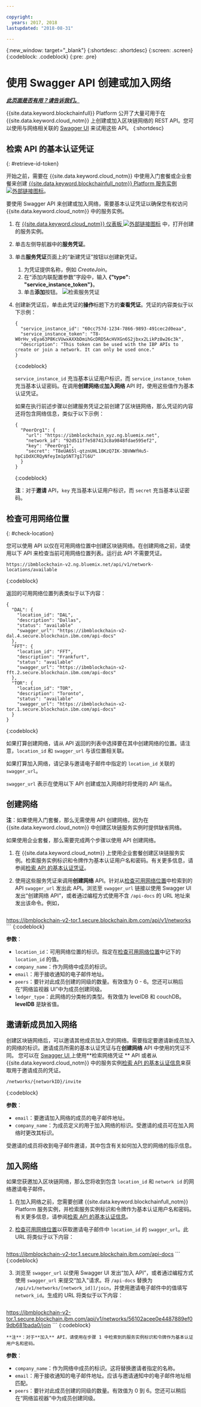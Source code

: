 ```yaml
---

copyright:
  years: 2017, 2018
lastupdated: "2018-08-31"

---
```


{:new_window: target="_blank"}
{:shortdesc: .shortdesc}
{:screen: .screen}
{:codeblock: .codeblock}
{:pre: .pre}

# 使用 Swagger API 创建或加入网络


***[此页面是否有用？请告诉我们。](https://www.surveygizmo.com/s3/4501493/IBM-Blockchain-Documentation)***


{{site.data.keyword.blockchainfull}} Platform 公开了大量可用于在 {{site.data.keyword.cloud_notm}} 上创建或加入区块链网络的 REST API。您可以使用与网络相关联的 [Swagger UI](swagger_apis.html) 来试用这些 API。
{:shortdesc}


## 检索 API 的基本认证凭证
{: #retrieve-id-token}

开始之前，需要在 {{site.data.keyword.cloud_notm}} 中使用入门套餐或企业套餐来创建 [{{site.data.keyword.blockchainfull_notm}} Platform 服务实例 ![外部链接图标](../images/external_link.svg "外部链接图标")](https://console.bluemix.net/catalog/services/blockchain)。

要使用 Swagger API 来创建或加入网络，需要基本认证凭证以确保您有权访问 {{site.data.keyword.cloud_notm}} 中的服务实例。

1. 在 [{{site.data.keyword.cloud_notm}} 仪表板 ![外部链接图标](../images/external_link.svg "外部链接图标")](https://console.bluemix.net/dashboard/apps/) 中，打开创建的服务实例。
2. 单击左侧导航器中的**服务凭证**。
3. 单击**服务凭证**页面上的“新建凭证”按钮以创建新凭证。
    1. 为凭证提供名称，例如 *CreateJoin*。
    2. 在“添加内联配置参数”字段中，输入 **{"type": "service_instance_token"}**。
    3. 单击**添加**按钮。
    ![检索服务凭证](../images/service_credentials.gif "检索服务凭证")
4. 创建新凭证后，单击此凭证的**操作**标题下方的**查看凭证**。凭证的内容类似于以下示例：

    ```
    {
      "service_instance_id": "60cc757d-1234-7866-9893-491cec2d0eaa",
      "service_instance_token": "T8-W0rHv_vEya63P8KcVUwxAXXbDmihGcDRD5AcHVXGn6S2jbxx2LikPz8w26c3k",
      "description": "This token can be used with the IBP APIs to create or join a network. It can only be used once."
    }
    ```
    {:codeblock}

    `service_instance_id` 充当基本认证用户标识，而 `service_instance_token` 充当基本认证密码。在调用**创建网络**或**加入网络** API 时，使用这些值作为基本认证凭证。

    如果在执行前述步骤以创建服务凭证之前创建了区块链网络，那么凭证的内容还将包含网络信息，类似于以下示例：

    ```
    {
      "PeerOrg1": {
        "url": "https://ibmblockchain_xyz.ng.bluemix.net",
        "network_id": "92d511f7e587413c8a9848fdae595ef2",
        "key": "PeerOrg1",
        "secret": "T8eUA65l-qtznUHL10KzQ7IK-3BVWWfHu5-hpCiDdXCRQyNfeyIm1p5NT7g17l6U"
      }
    }
    ```
    {:codeblock}

    **注**：对于**邀请** API，`key` 充当基本认证用户标识，而 `secret` 充当基本认证密码。


## 检查可用网络位置
{: #check-location}

您可以使用 API 以仅在可用网络位置中创建区块链网络。在创建网络之前，请使用以下 API 来检查当前可用网络位置列表。运行此 API 不需要凭证。

```
https://ibmblockchain-v2.ng.bluemix.net/api/v1/network-locations/available
```
{:codeblock}

返回的可用网络位置列表类似于以下内容：

```
{
  "DAL": {
    "location_id": "DAL",
    "description": "Dallas",
    "status": "available"
    "swagger_url": "https://ibmblockchain-v2-dal.4.secure.blockchain.ibm.com/api-docs"
  },
  "FFT": {
    "location_id": "FFT",
    "description": "Frankfurt",
    "status": "available"
    "swagger_url": "https://ibmblockchain-v2-fft.2.secure.blockchain.ibm.com/api-docs"
  },
  "TOR": {
    "location_id": "TOR",
    "description": "Toronto",
    "status": "available"
    "swagger_url": "https://ibmblockchain-v2-tor.1.secure.blockchain.ibm.com/api-docs"
  }
}
```
{:codeblock}

如果打算创建网络，请从 API 返回的列表中选择要在其中创建网络的位置。请注意，``location_id`` 和 ``swagger_url`` 与该位置相关联。  

如果打算加入网络，请记录与邀请电子邮件中指定的 ``location_id`` 关联的 ``swagger_url``。

``swagger_url`` 表示在使用以下 API 创建或加入网络时将使用的 API 端点。


## 创建网络

**注**：如果使用入门套餐，那么无需使用 API 创建网络，因为在 {{site.data.keyword.cloud_notm}} 中创建区块链服务实例时提供缺省网络。

如果使用企业套餐，那么需要完成两个步骤以使用 API 创建网络。

1. 在 {{site.data.keyword.cloud_notm}} 上使用企业套餐创建区块链服务实例<!-- or Enterprise Plus Plan-->。检索服务实例标识和令牌作为基本认证用户名和密码。有关更多信息，请参阅[检索 API 的基本认证凭证](#retrieve-id-token)。

2. 使用这些服务凭证来调用**创建网络** API。针对从[检查可用网络位置](#check-location)中检索到的 API ``swagger_url`` 发出此 API。浏览至 ``swagger_url`` 链接以使用 Swagger UI 发出“创建网络 API”，或者通过编程方式使用不含 ``/api-docs`` 的 URL 地址来发出该命令。例如，

    ```
https://ibmblockchain-v2-tor.1.secure.blockchain.ibm.com/api/v1/networks
    ```
    {:codeblock}

**参数**：
- `location_id`：可用网络位置的标识。指定在[检查可用网络位置](#check-location)中记下的 `location_id` 的值。
- `company_name`：作为网络中成员的标识。
- `email`：用于接收通知的电子邮件地址。
- `peers`：要针对此成员创建的同级的数量。有效值为 0 - 6。您还可以稍后在“网络监视器 UI”中为成员创建同级。
- `ledger_type`：此网络的分类帐的类型。有效值为 levelDB 和 couchDB。**levelDB** 是缺省值。


## 邀请新成员加入网络

创建区块链网络后，可以邀请其他成员加入您的网络。需要指定要邀请新成员加入的网络的标识。邀请成员所需的基本认证凭证与在**创建网络** API 中使用的凭证不同。<!--In order to get the basic auth information you will need to follow the same steps in "Retrieving basic auth information for API". --> 您可以在 [Swagger UI ](swagger_apis.html#retrieving-network-credentials) 上使用**检索网络凭证 ** API 或者从 {{site.data.keyword.cloud_notm}} 中的服务实例[检索 API 的基本认证信息](#retrieve-id-token)来获取用于邀请成员的凭证。

```
/networks/{networkID}/invite
```
{:codeblock}

**参数**：
- `email`：要邀请加入网络的成员的电子邮件地址。
- `company_name`：为成员定义的用于加入网络的标识。受邀请的成员可在加入网络时更改其标识。

受邀请的成员将收到电子邮件邀请，其中包含有关如何加入您的网络的指示信息。


## 加入网络

如果您获邀加入区块链网络，那么您将收到包含 `location_id` 和 `network id` 的网络邀请电子邮件。

1. 在加入网络之前，您需要创建 {{site.data.keyword.blockchainfull_notm}} Platform 服务实例，并检索服务实例标识和令牌作为基本认证用户名和密码。有关更多信息，请参阅[检索 API 的基本认证信息](#retrieve-id-token)。

2. [检查可用网络位置](#check-location)以获取邀请电子邮件中 `location_id` 的 `swagger_url`。此 URL 将类似于以下内容：

    ```
https://ibmblockchain-v2-tor.1.secure.blockchain.ibm.com/api-docs
    ```
    {:codeblock}

3. 浏览至 `swagger_url` 以使用 Swagger UI 发出“加入 API”，或者通过编程方式使用 `swagger_url` 来提交“加入”请求。将 `/api-docs` 替换为 `/api/v1/networks/[network_id]]/join`，并使用邀请电子邮件中的值填写 `network_id`。生成的 URL 将类似于以下内容：

    ```
https://ibmblockchain-v2-tor.1.secure.blockchain.ibm.com/api/v1/networks/56102acee0e4487889ef09db681bada0/join
    ```
    {:codeblock}

    **注**：对于**加入** API，请使用在步骤 1 中检索到的服务实例标识和令牌作为基本认证用户名和密码。

**参数**：
- `company_name`：作为网络中成员的标识。这将替换邀请者指定的名称。
- `email`：用于接收通知的电子邮件地址。应该与邀请通知中的电子邮件地址相匹配。
- `peers`：要针对此成员创建的同级的数量。有效值为 0 到 6。您还可以稍后在“网络监视器”中为成员创建同级。
